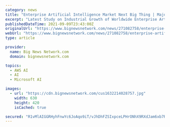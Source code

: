 ```yaml
---
category: news
title: "Enterprise Artificial Intelligence Market Next Big Thing | Major Giants IBM, Microsoft, AWS, HPE"
excerpt: "Latest Study on Industrial Growth of Worldwide Enterprise Artificial Intelligence Market 2021-2027. A detailed study accumulated to offer Latest insights about acute features of the Worldwide Enterprise Artificial Intelligence market."
publishedDateTime: 2021-09-09T23:43:00Z
originalUrl: "https://www.bignewsnetwork.com/news/271082758/enterprise-artificial-intelligence-market-next-big-thing--major-giants-ibm-microsoft-aws-hpe"
webUrl: "https://www.bignewsnetwork.com/news/271082758/enterprise-artificial-intelligence-market-next-big-thing--major-giants-ibm-microsoft-aws-hpe"
type: article

provider:
  name: Big News Network.com
  domain: bignewsnetwork.com

topics:
  - AWS AI
  - AI
  - Microsoft AI

images:
  - url: "https://cdn.bignewsnetwork.com/cus1632214028757.jpg"
    width: 630
    height: 420
    isCached: true

secured: "R1vMlAIGGRHyhFnwYc6JoAqo9iT/vJhDhFZSIxpceLPHrONhX9RXdJam6xb7RZa5hXfFRlNQ+MO7nTmRY/APM4gaYN5K6wqSzQxDLZTVnbrTrqSGLezRMW50eRWq9FFiay07cmL5DAxMcw+mqk+kL5Gnl43JLXy13q0pVdcAOWqsxxPgY/qfvRV9qThcusI9Fpo+BHAsuk6rEpbV3+xkigN0/QCijH2K3ki8HnsrN4guh658lx05s9xqd08Vvd+Do9ygEif/gECcMjRMA9f+m0sn6UtRrukdbwQ+8WJ2mokSF6UxqjYomRC9ewusRHFIjN0B3GohUFGBp0mTx7zdAJAF7WTlDP20SZuTrGvhz+g=;FgMoiZJeUKCZQqai5G9h7Q=="
---
```


